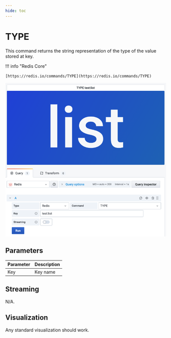 ```yaml
---
hide: toc
---
```


# TYPE

This command returns the string representation of the type of the value stored at key.

!!! info "Redis Core"

    [https://redis.io/commands/TYPE](https://redis.io/commands/TYPE)

![TYPE](../../images/redis-datasource/commands/type.png)

## Parameters

| Parameter | Description |
| --------- | ----------- |
| Key       | Key name    |

## Streaming

N/A.

## Visualization

Any standard visualization should work.
